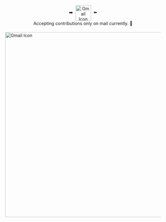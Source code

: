 <div style="display: flex; flex-direction: column; align-items: center; justify-content: center; text-align: center; margin-top: 20px; margin-bottom: 20px;">
  <a href="mailto:k232001@nu.edu.pk" style="display: inline-flex; align-items: center; text-decoration: none;">
  <span style="margin-right: 8px;">➡️</span>
    <img src="https://cdn-icons-png.flaticon.com/512/5968/5968534.png" alt="Gmail Icon" width="50" height="50">
    <span style="margin-left: 8px;">⬅️</span>
  </a>
  <span>Accepting contributions only on mail currently. 🙏</span>
</div>

<img src="https://cdn-useast1.kapwing.com/static/templates/knee-surgery-tomorrow-meme-template-KAI3QQ5SCkNXSKMs-regular.jpg" alt="Gmail Icon" width="1080" height="600">

